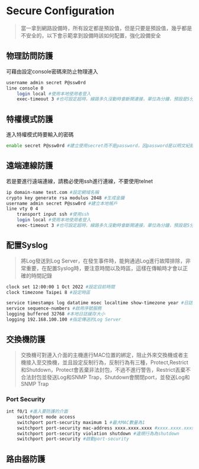# Secure Configuration #

>當一拿到網路設備時，所有設定都是預設值，但是只要是預設值，幾乎都是不安全的，以下會示範拿到設備時該如何配置，強化設備安全

## 物理訪問防護 ##

可藉由設定console密碼來防止物理連入

```bash
username admin secret P@ssw0rd
line console 0 
    login local #使用本地使用者登入
    exec-timeout 3 #也可設定超時，線路多久沒動時會斷開連接，單位為分鐘，預設是5分鐘
```

## 特權模式防護 ##

進入特權模式時要輸入的密碼

```bash
enable secret P@ssw0rd #建立使用secret而不是password，因password是以明文紀錄於設定檔中，且Cisco的加密演算法已被破解，參考此網頁https://packetlife.net/toolbox/type7/
```

## 遠端連線防護 ##

若是要進行遠端連線，請務必使用ssh進行連線，不要使用telnet

```bash
ip domain-name test.com #設定網域名稱
crypto key generate rsa modulus 2048 #生成金鑰
username admin secret P@ssw0rd #建立本地帳戶
line vty 0 4
    transport input ssh #使用ssh
    login local #使用本地使用者登入
    exec-timeout 3 #也可設定超時，線路多久沒動時會斷開連接，單位為分鐘，預設是5分鐘
```

## 配置Syslog ##

>將Log發送到Log Server，在發生事件時，能夠通過Log進行故障排除，非常重要，在配置Syslog時，要注意時間以及時區，這樣在傳輸時才會以正確的時間記錄

```bash
clock set 12:00:00 1 Oct 2022 #設定目前時間
clock timezone Taipei 8 #設定時區
```

```bash
service timestamps log datatime msec localtime show-timezone year #日誌格式
service sequence-numbers #啟用序號服務
logging buffered 32768 #本地日誌緩存大小
logging 192.168.100.100 #指定傳送的Log Server
```


## 交換機防護 ##

>交換機可對連入介面的主機進行MAC位置的綁定，阻止外來交換機或者主機接入至交換機，並且設定反制行為，反制行為有三種，Protect,Restrict和Shutdown，Protect會丟棄非法封包，不過不進行警告，Restrict丟棄不合法封包並發送Log和SNMP Trap，Shutdown會關閉port，並發送Log和SNMP Trap

### Port Security ###

```bash
int f0/1 #進入要防護的介面
    switchport mode access 
    switchport port-security maximum 1 #最大MAC數量為1
    switchport port-security mac-address xxxx.xxxx.xxxx #xxxx.xxxx.xxxx可靜態指定允許接入主機的MAC位置，也可使用sticky進行動態黏接
    switchport port-security violation shutdown #違規行為為shutdown
    switchport port-security #啟動port-security 
```

## 路由器防護 ##

```bash

```